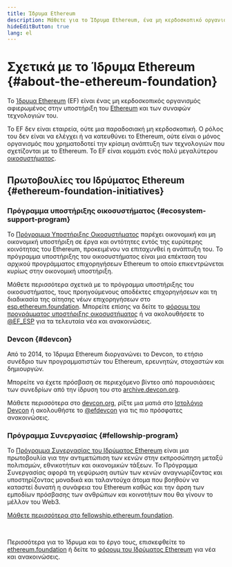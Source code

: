 ```yaml
---
title: Ίδρυμα Ethereum
description: Μάθετε για το Ίδρυμα Ethereum, ένα μη κερδοσκοπικό οργανισμό αφιερωμένο στην υποστήριξη του Ethereum και των σχετικών με αυτό τεχνολογιών του.
hideEditButton: true
lang: el
---
```


# Σχετικά με το Ίδρυμα Ethereum {#about-the-ethereum-foundation}

<Logo/>

Το [Ίδρυμα Ethereum](http://ethereum.foundation/) (EF) είναι ένας μη κερδοσκοπικός οργανισμός αφιερωμένος στην υποστήριξη του [Ethereum](/what-is-ethereum/) και των συναφών τεχνολογιών του.

Το EF δεν είναι εταιρεία, ούτε μια παραδοσιακή μη κερδοσκοπική. Ο ρόλος του δεν είναι να ελέγχει ή να κατευθύνει το Ethereum, ούτε είναι ο μόνος οργανισμός που χρηματοδοτεί την κρίσιμη ανάπτυξη των τεχνολογιών που σχετίζονται με το Ethereum. Το EF είναι κομμάτι ενός πολύ μεγαλύτερου [οικοσυστήματος](/community/).

## Πρωτοβουλίες του Ιδρύματος Ethereum {#ethereum-foundation-initiatives}

### Πρόγραμμα υποστήριξης οικοσυστήματος {#ecosystem-support-program}

Το [Πρόγραμμα Υποστήριξης Οικοσυστήματος](https://esp.ethereum.foundation/) παρέχει οικονομική και μη οικονομική υποστήριξη σε έργα και οντότητες εντός της ευρύτερης κοινότητας του Ethereum, προκειμένου να επιταχυνθεί η ανάπτυξη του. Το πρόγραμμα υποστήριξης του οικοσυστήματος είναι μια επέκταση του αρχικού προγράμματος επιχορηγήσεων Ethereum το οποίο επικεντρώνεται κυρίως στην οικονομική υποστήριξη.

Μάθετε περισσότερα σχετικά με το πρόγραμμα υποστήριξης του οικοσυστήματος, τους προηγούμενους αποδέκτες επιχορηγήσεων και τη διαδικασία της αίτησης νέων επιχορηγήσεων στο [esp.ethereum.foundation](https://esp.ethereum.foundation/). Μπορείτε επίσης να δείτε το [φόρουμ του προγράμματος υποστήριξης οικοσυστήματος](https://blog.ethereum.org/category/ecosystem-support-program/) ή να ακολουθήσετε το [@EF_ESP](https://x.com/EF_ESP) για τα τελευταία νέα και ανακοινώσεις.

### Devcon {#devcon}

Από το 2014, το Ίδρυμα Ethereum διοργανώνει το Devcon, το ετήσιο συνέδριο των προγραμματιστών του Ethereum, ερευνητών, στοχαστών και δημιουργών.

Μπορείτε να έχετε πρόσβαση σε περιεχόμενο βίντεο από παρουσιάσεις των συνεδρίων από την ίδρυση του στο [archive.devcon.org](https://archive.devcon.org/).

Μάθετε περισσότερα στο [devcon.org](https://devcon.org/), ρίξτε μια ματιά στο [Ιστολόγιο Devcon](https://devcon.org/en/blogs/) ή ακολουθήστε το [@efdevcon](https://x.com/EFDevcon) για τις πιο πρόσφατες ανακοινώσεις.

### Πρόγραμμα Συνεργασίας {#fellowship-program}

Το [Πρόγραμμα Συνεργασίας του Ιδρύματος Ethereum](https://fellowship.ethereum.foundation/) είναι μια πρωτοβουλία για την αντιμετώπιση των κενών στην εκπροσώπηση μεταξύ πολιτισμών, εθνικοτήτων και οικονομικών τάξεων. Το Πρόγραμμα Συνεργασίας αφορά τη γεφύρωση αυτών των κενών αναγνωρίζοντας και υποστηρίζοντας μοναδικά και ταλαντούχα άτομα που βοηθούν να καταστεί δυνατή η συνάφεια του Ethereum καθώς και την άρση των εμποδίων πρόσβασης των ανθρώπων και κοινοτήτων που θα γίνουν το μέλλον του Web3.

[Μάθετε περισσότερα στο fellowship.ethereum.foundation](https://fellowship.ethereum.foundation/).

<br/>

Περισσότερα για το Ίδρυμα και το έργο τους, επισκεφθείτε το [ethereum.foundation](http://ethereum.foundation/) ή δείτε το [φόρουμ του Ιδρύματος Ethereum](https://blog.ethereum.org/) για νέα και ανακοινώσεις.
